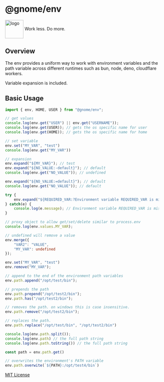 # @gnome/env

<div height=30" vertical-align="top">
<image src="https://raw.githubusercontent.com/gnomejs/gnomejs/main/assets/icon.png"
    alt="logo" width="60" valign="middle" />
<span>Work less. Do more. </span>
</div>

## Overview

The env provides a uniform way to work with environment variables and
the path variable across different runtimes such as bun, node, deno,
cloudflare workers.

Variable expansion is included.

## Basic Usage

```typescript
import { env, HOME, USER } from "@gnome/env";

// get values
console.log(env.get("USER") || env.get("USERNAME"));
console.log(env.get(USER)); // gets the os specific name for user
console.log(env.get(HOME)); // gets the os specific name for home

// set variable
env.set("MY_VAR", "test")
console.log(env.get("MY_VAR"))

// expansion
env.expand("${MY_VAR}"); // test
env.expand("${NO_VALUE:-default}"); // default
console.log(env.get("NO_VALUE")); // undefined

env.expand("${NO_VALUE:=default}"); // default
console.log(env.get("NO_VALUE")); // default

try {
    env.expand("${REQUIRED_VAR:?Environment variable REQUIRED_VAR is missing}");
} catch(e) {
    console.log(e.message); // Environment variable REQUIRED_VAR is missing 
}

// proxy object to allow get/set/delete similar to process.env
console.log(env.values.MY_VAR);

// undefined will remove a value
env.merge({
    "VAR2": "VALUE",
    "MY_VAR": undefined
});

env.set("MY_VAR", "test")
env.remove("MY_VAR");

// append to the end of the environment path variables
env.path.append("/opt/test/bin");

// prepends the path
env.path.prepend("/opt/test2/bin");
env.path.has("/opt/test2/bin");

// removes the path. on windows this is case insensitive.
env.path.remove("/opt/test2/bin");

// replaces the path.
env.path.replace("/opt/test/bin", "/opt/test2/bin")

console.log(env.path.split()); 
console.log(env.path) // the full path string
console.log(env.path.toString()) // the full path string

const path = env.path.get()

// overwrites the environment's PATH variable
env.path.overwite(`${PATH}:/opt/test4/bin`) 
```

[MIT License](./LICENSE.md)
